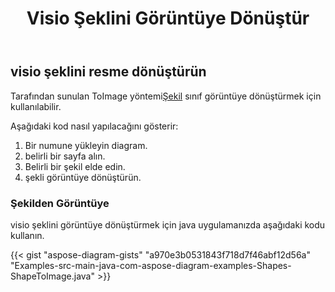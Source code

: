 ﻿---
title: Visio Şeklini Görüntüye Dönüştür
type: docs
weight: 10
url: /tr/java/convert-a-visio-shape-to-image/
description: Bu bölümde, visio şeklinin Aspose.Diagram ile görüntüye nasıl dönüştürüleceği açıklanmaktadır.
---
## **visio şeklini resme dönüştürün**
 Tarafından sunulan ToImage yöntemi[Şekil](http://www.aspose.com/api/java/diagram/com.aspose.diagram/shape) sınıf görüntüye dönüştürmek için kullanılabilir.

Aşağıdaki kod nasıl yapılacağını gösterir:

1. Bir numune yükleyin diagram.
1. belirli bir sayfa alın.
1. Belirli bir şekil elde edin.
1. şekli görüntüye dönüştürün.
### **Şekilden Görüntüye**
visio şeklini görüntüye dönüştürmek için java uygulamanızda aşağıdaki kodu kullanın.

{{< gist "aspose-diagram-gists" "a970e3b0531843f718d7f46abf12d56a" "Examples-src-main-java-com-aspose-diagram-examples-Shapes-ShapeToImage.java" >}}


